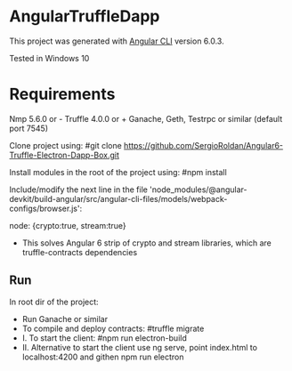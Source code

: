 # AngularTruffleDapp

This project was generated with [Angular CLI](https://github.com/angular/angular-cli) version 6.0.3.

Tested in Windows 10

# Requirements

Nmp 5.6.0 or -
Truffle 4.0.0 or +
Ganache, Geth, Testrpc or similar (default port 7545)

Clone project using: #git clone https://github.com/SergioRoldan/Angular6-Truffle-Electron-Dapp-Box.git

Install modules in the root of the project using: #npm install

Include/modify the next line in the file 'node_modules/@angular-devkit/build-angular/src/angular-cli-files/models/webpack-configs/browser.js':
    
   node: {crypto:true, stream:true}

   - This solves Angular 6 strip of crypto and stream libraries, which are truffle-contracts dependencies

## Run

In root dir of the project:

- Run Ganache or similar
- To compile and deploy contracts: #truffle migrate 
- I. To start the client: #npm run electron-build
- II. Alternative to start the client use ng serve, point index.html to localhost:4200 and githen npm run electron
